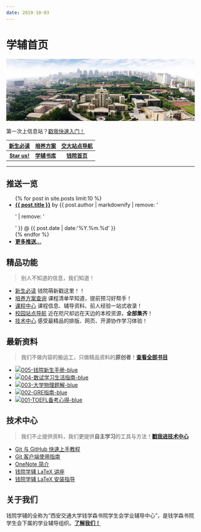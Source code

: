 ```yaml
---
date: 2019-10-03
---
```


# 学辅首页
![本图片来自于西安交通大学官方网站，版权归其所有。](/assets/images/frontpage.jpg)

<center-banner>第一次上信息站？<a href="/welcome">戳我快速入门！</a></center-banner>

<i class="fa fa-star"></i> [**新生必读**](/intro/life-in-xjtu)|<i class="fa fa-file"></i> [**培养方案**](/program/)|<i class="fa fa-map"></i> [**交大站点导航**](/navigator)
:-:|:-:|:-:
<i class="fa fa-github"></i> [**Star us!**](https://github.com/qyxf/)|<i class="fa fa-book"></i> [**学辅书库**](/BookHub)|<i class="fa fa-university"></i> [**钱院首页**](http://bjb.xjtu.edu.cn/)

---

## <i class="fa fa-commenting-o"></i> 推送一览

<ul class="postlist">
  {% for post in site.posts limit:10 %}
    <li><i class="fa fa-comment-o"></i>
      <a href="{{ post.url }}"><u><strong>{{ post.title }}</strong></u></a> by {{ post.author | markdownify | remove: '<p>' | remove: '</p>' }} @ {{ post.date | date:'%Y.%m.%d' }}
    </li>
  {% endfor %}
  <li><span class="mono"><i class="fa fa-chevron-circle-down"></i></span> <a href="post"><strong>更多推送...</strong></a></li>
</ul>

## <i class="fa fa-rocket"></i> 精品功能
> 别人不知道的信息，我们知道！

- <i class="fa fa-star"></i> [新生必读](/intro/life-in-xjtu) 钱院萌新戳这里！！
- <i class="fa fa-file"></i> [培养方案查询](/program/) 课程清单早知道，提前预习好帮手！
- <i class="fa fa-th"></i> [课程中心](/course/) 课程信息、辅导资料、前人经验一站式收录！
- <i class="fa fa-map"></i> [校园站点导航](/navigator) 近在咫尺却远在天边的本校资源，**全部集齐**！
- <i class="fa fa-code"></i> [技术中心](/technique/) 感受最精品的排版、网页、开源协作学习体验！


## <i class="fa fa-book"></i> 最新资料
> 我们不做内容的搬运工，只做精品资料的**原创者**！[**查看全部书目**](/BookHub)

- [![005-钱院新生手册-blue](shield)](/BookHub/005.freshman-manual)
- [![004-数试学习生活指南-blue](shield)](/BookHub/004.guidance-for-study)
- [![003-大学物理题解-blue](shield)](/BookHub/003.key-to-university-physics)
- [![002-GRE指南-blue](shield)](/BookHub/002.gre-guide)
- [![001-TOEFL备考心得-blue](shield)](/BookHub/001.toefl-tips)

## <i class="fa fa-compass"></i> 技术中心
> 我们不止提供资料，我们更提供**自主学习**的工具与方法！[**戳我进技术中心**](/technique)

- <i class="fa fa-file-word-o"></i> [Git 与 GitHub 快速上手教程](/technique/git-github)
- <i class="fa fa-file-word-o"></i> [Git 客户端使用指南](/technique/git-client)
- <i class="fa fa-file-word-o"></i> [OneNote 简介](/technique/onenote)
- <i class="fa fa-file-word-o"></i> [钱院学辅 LaTeX 讲座](https://github.com/qyxf/lec-on-LaTeX)
- <i class="fa fa-file-word-o"></i> [钱院学辅 LaTeX 安装指导](/technique/latex-download)

## <i class="fa fa-address-card"></i> 关于我们

钱院学辅的全称为“西安交通大学钱学森书院学生会学业辅导中心”，是钱学森书院学生会下属的学业辅导组织。[**了解我们！**](/about)
